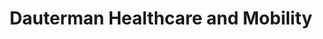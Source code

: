 ---
title: "Dauterman Healthcare and Mobility"
url: /honolulu/dauterman-healthcare-and-mobility/
shop: Sanitätshaus
---